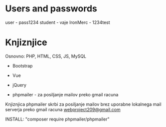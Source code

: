 # Users and passwords

user - pass1234
student - vaje
IronMerc - 1234test


# Knjiznjice 

Osnovno: PHP, HTML, CSS, JS, MySQL

* Bootstrap
* Vue
* jQuery  

* phpmailer - za posiljanje mailov preko gmail racuna

Knjiznjica phpmailer skrbi za posiljanje mailov brez uporabne 
lokalnega mail serverja preko gmail racuna webproject209@gmail.com

INSTALL: "composer require phpmailer/phpmailer"
